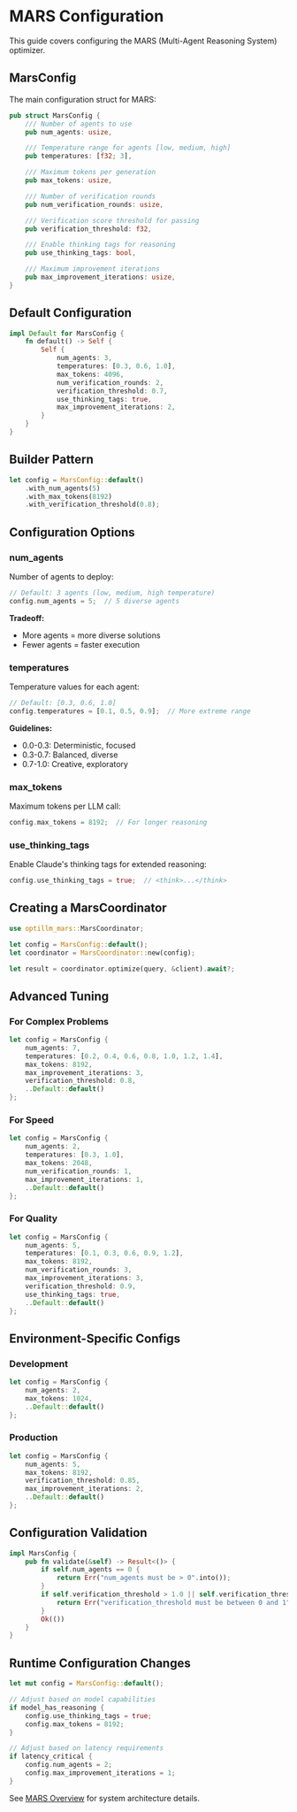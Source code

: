 # MARS Configuration

This guide covers configuring the MARS (Multi-Agent Reasoning System) optimizer.

## MarsConfig

The main configuration struct for MARS:

```rust
pub struct MarsConfig {
    /// Number of agents to use
    pub num_agents: usize,

    /// Temperature range for agents [low, medium, high]
    pub temperatures: [f32; 3],

    /// Maximum tokens per generation
    pub max_tokens: usize,

    /// Number of verification rounds
    pub num_verification_rounds: usize,

    /// Verification score threshold for passing
    pub verification_threshold: f32,

    /// Enable thinking tags for reasoning
    pub use_thinking_tags: bool,

    /// Maximum improvement iterations
    pub max_improvement_iterations: usize,
}
```

## Default Configuration

```rust
impl Default for MarsConfig {
    fn default() -> Self {
        Self {
            num_agents: 3,
            temperatures: [0.3, 0.6, 1.0],
            max_tokens: 4096,
            num_verification_rounds: 2,
            verification_threshold: 0.7,
            use_thinking_tags: true,
            max_improvement_iterations: 2,
        }
    }
}
```

## Builder Pattern

```rust
let config = MarsConfig::default()
    .with_num_agents(5)
    .with_max_tokens(8192)
    .with_verification_threshold(0.8);
```

## Configuration Options

### num_agents

Number of agents to deploy:

```rust
// Default: 3 agents (low, medium, high temperature)
config.num_agents = 5;  // 5 diverse agents
```

**Tradeoff:**
- More agents = more diverse solutions
- Fewer agents = faster execution

### temperatures

Temperature values for each agent:

```rust
// Default: [0.3, 0.6, 1.0]
config.temperatures = [0.1, 0.5, 0.9];  // More extreme range
```

**Guidelines:**
- 0.0-0.3: Deterministic, focused
- 0.3-0.7: Balanced, diverse
- 0.7-1.0: Creative, exploratory

### max_tokens

Maximum tokens per LLM call:

```rust
config.max_tokens = 8192;  // For longer reasoning
```

### use_thinking_tags

Enable Claude's thinking tags for extended reasoning:

```rust
config.use_thinking_tags = true;  // <think>...</think>
```

## Creating a MarsCoordinator

```rust
use optillm_mars::MarsCoordinator;

let config = MarsConfig::default();
let coordinator = MarsCoordinator::new(config);

let result = coordinator.optimize(query, &client).await?;
```

## Advanced Tuning

### For Complex Problems

```rust
let config = MarsConfig {
    num_agents: 7,
    temperatures: [0.2, 0.4, 0.6, 0.8, 1.0, 1.2, 1.4],
    max_tokens: 8192,
    max_improvement_iterations: 3,
    verification_threshold: 0.8,
    ..Default::default()
};
```

### For Speed

```rust
let config = MarsConfig {
    num_agents: 2,
    temperatures: [0.3, 1.0],
    max_tokens: 2048,
    num_verification_rounds: 1,
    max_improvement_iterations: 1,
    ..Default::default()
};
```

### For Quality

```rust
let config = MarsConfig {
    num_agents: 5,
    temperatures: [0.1, 0.3, 0.6, 0.9, 1.2],
    max_tokens: 8192,
    num_verification_rounds: 3,
    max_improvement_iterations: 3,
    verification_threshold: 0.9,
    use_thinking_tags: true,
    ..Default::default()
};
```

## Environment-Specific Configs

### Development

```rust
let config = MarsConfig {
    num_agents: 2,
    max_tokens: 1024,
    ..Default::default()
};
```

### Production

```rust
let config = MarsConfig {
    num_agents: 5,
    max_tokens: 8192,
    verification_threshold: 0.85,
    max_improvement_iterations: 2,
    ..Default::default()
};
```

## Configuration Validation

```rust
impl MarsConfig {
    pub fn validate(&self) -> Result<()> {
        if self.num_agents == 0 {
            return Err("num_agents must be > 0".into());
        }
        if self.verification_threshold > 1.0 || self.verification_threshold < 0.0 {
            return Err("verification_threshold must be between 0 and 1".into());
        }
        Ok(())
    }
}
```

## Runtime Configuration Changes

```rust
let mut config = MarsConfig::default();

// Adjust based on model capabilities
if model_has_reasoning {
    config.use_thinking_tags = true;
    config.max_tokens = 8192;
}

// Adjust based on latency requirements
if latency_critical {
    config.num_agents = 2;
    config.max_improvement_iterations = 1;
}
```

See [MARS Overview](overview.md) for system architecture details.
